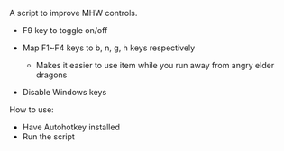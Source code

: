 A script to improve MHW controls.

- F9 key to toggle on/off

- Map F1~F4 keys to b, n, g, h keys respectively
    - Makes it easier to use item while you run away from angry elder dragons

- Disable Windows keys

How to use:
- Have Autohotkey installed
- Run the script
